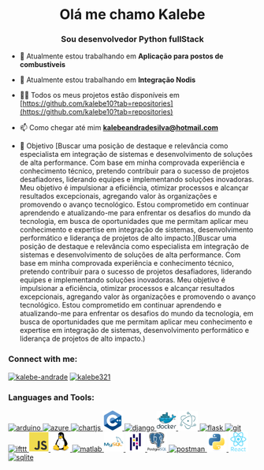 <h1 align="center">Olá me chamo Kalebe</h1>
<h3 align="center">Sou desenvolvedor Python fullStack</h3>

- 🔭 Atualmente estou trabalhando em **Aplicação para postos de combustiveis**

- 👯 Atualmente estou trabalhando em **Integração Nodis**

- 👨‍💻 Todos os meus projetos estão disponíveis em [https://github.com/kalebe10?tab=repositories](https://github.com/kalebe10?tab=repositories)

- 📫 Como chegar até mim **[kalebeandradesilva@hotmail.com](https://linkedin.com/in/kalebe-andrade)**

- 📄 Objetivo [Buscar uma posição de destaque e relevância como especialista em integração de sistemas e desenvolvimento de soluções de alta performance. Com base em minha comprovada experiência e conhecimento técnico, pretendo contribuir para o sucesso de projetos desafiadores, liderando equipes e implementando soluções inovadoras. Meu objetivo é impulsionar a eficiência, otimizar processos e alcançar resultados excepcionais, agregando valor às organizações e promovendo o avanço tecnológico. Estou comprometido em continuar aprendendo e atualizando-me para enfrentar os desafios do mundo da tecnologia, em busca de oportunidades que me permitam aplicar meu conhecimento e expertise em integração de sistemas, desenvolvimento performático e liderança de projetos de alto impacto.](Buscar uma posição de destaque e relevância como especialista em integração de sistemas e desenvolvimento de soluções de alta performance. Com base em minha comprovada experiência e conhecimento técnico, pretendo contribuir para o sucesso de projetos desafiadores, liderando equipes e implementando soluções inovadoras. Meu objetivo é impulsionar a eficiência, otimizar processos e alcançar resultados excepcionais, agregando valor às organizações e promovendo o avanço tecnológico. Estou comprometido em continuar aprendendo e atualizando-me para enfrentar os desafios do mundo da tecnologia, em busca de oportunidades que me permitam aplicar meu conhecimento e expertise em integração de sistemas, desenvolvimento performático e liderança de projetos de alto impacto.)

<h3 align="left">Connect with me:</h3>
<p align="left">
<a href="https://linkedin.com/in/kalebe-andrade" target="blank"><img align="center" src="https://raw.githubusercontent.com/rahuldkjain/github-profile-readme-generator/master/src/images/icons/Social/linked-in-alt.svg" alt="kalebe-andrade" height="30" width="40" /></a>
<a href="https://instagram.com/kalebe321" target="blank"><img align="center" src="https://raw.githubusercontent.com/rahuldkjain/github-profile-readme-generator/master/src/images/icons/Social/instagram.svg" alt="kalebe321" height="30" width="40" /></a>
</p>

<h3 align="left">Languages and Tools:</h3>
<p align="left"> <a href="https://www.arduino.cc/" target="_blank" rel="noreferrer"> <img src="https://cdn.worldvectorlogo.com/logos/arduino-1.svg" alt="arduino" width="40" height="40"/> </a> <a href="https://azure.microsoft.com/en-in/" target="_blank" rel="noreferrer"> <img src="https://www.vectorlogo.zone/logos/microsoft_azure/microsoft_azure-icon.svg" alt="azure" width="40" height="40"/> </a> <a href="https://www.chartjs.org" target="_blank" rel="noreferrer"> <img src="https://www.chartjs.org/media/logo-title.svg" alt="chartjs" width="40" height="40"/> </a> <a href="https://www.w3schools.com/cpp/" target="_blank" rel="noreferrer"> <img src="https://raw.githubusercontent.com/devicons/devicon/master/icons/cplusplus/cplusplus-original.svg" alt="cplusplus" width="40" height="40"/> </a> <a href="https://www.djangoproject.com/" target="_blank" rel="noreferrer"> <img src="https://cdn.worldvectorlogo.com/logos/django.svg" alt="django" width="40" height="40"/> </a> <a href="https://www.docker.com/" target="_blank" rel="noreferrer"> <img src="https://raw.githubusercontent.com/devicons/devicon/master/icons/docker/docker-original-wordmark.svg" alt="docker" width="40" height="40"/> </a> <a href="https://www.electronjs.org" target="_blank" rel="noreferrer"> <img src="https://raw.githubusercontent.com/devicons/devicon/master/icons/electron/electron-original.svg" alt="electron" width="40" height="40"/> </a> <a href="https://flask.palletsprojects.com/" target="_blank" rel="noreferrer"> <img src="https://www.vectorlogo.zone/logos/pocoo_flask/pocoo_flask-icon.svg" alt="flask" width="40" height="40"/> </a> <a href="https://git-scm.com/" target="_blank" rel="noreferrer"> <img src="https://www.vectorlogo.zone/logos/git-scm/git-scm-icon.svg" alt="git" width="40" height="40"/> </a> <a href="https://ifttt.com/" target="_blank" rel="noreferrer"> <img src="https://www.vectorlogo.zone/logos/ifttt/ifttt-ar21.svg" alt="ifttt" width="40" height="40"/> </a> <a href="https://developer.mozilla.org/en-US/docs/Web/JavaScript" target="_blank" rel="noreferrer"> <img src="https://raw.githubusercontent.com/devicons/devicon/master/icons/javascript/javascript-original.svg" alt="javascript" width="40" height="40"/> </a> <a href="https://www.linux.org/" target="_blank" rel="noreferrer"> <img src="https://raw.githubusercontent.com/devicons/devicon/master/icons/linux/linux-original.svg" alt="linux" width="40" height="40"/> </a> <a href="https://www.mathworks.com/" target="_blank" rel="noreferrer"> <img src="https://upload.wikimedia.org/wikipedia/commons/2/21/Matlab_Logo.png" alt="matlab" width="40" height="40"/> </a> <a href="https://www.mysql.com/" target="_blank" rel="noreferrer"> <img src="https://raw.githubusercontent.com/devicons/devicon/master/icons/mysql/mysql-original-wordmark.svg" alt="mysql" width="40" height="40"/> </a> <a href="https://pandas.pydata.org/" target="_blank" rel="noreferrer"> <img src="https://raw.githubusercontent.com/devicons/devicon/2ae2a900d2f041da66e950e4d48052658d850630/icons/pandas/pandas-original.svg" alt="pandas" width="40" height="40"/> </a> <a href="https://www.postgresql.org" target="_blank" rel="noreferrer"> <img src="https://raw.githubusercontent.com/devicons/devicon/master/icons/postgresql/postgresql-original-wordmark.svg" alt="postgresql" width="40" height="40"/> </a> <a href="https://postman.com" target="_blank" rel="noreferrer"> <img src="https://www.vectorlogo.zone/logos/getpostman/getpostman-icon.svg" alt="postman" width="40" height="40"/> </a> <a href="https://www.python.org" target="_blank" rel="noreferrer"> <img src="https://raw.githubusercontent.com/devicons/devicon/master/icons/python/python-original.svg" alt="python" width="40" height="40"/> </a> <a href="https://reactjs.org/" target="_blank" rel="noreferrer"> <img src="https://raw.githubusercontent.com/devicons/devicon/master/icons/react/react-original-wordmark.svg" alt="react" width="40" height="40"/> </a> <a href="https://www.sqlite.org/" target="_blank" rel="noreferrer"> <img src="https://www.vectorlogo.zone/logos/sqlite/sqlite-icon.svg" alt="sqlite" width="40" height="40"/> </a> </p>
